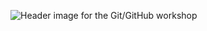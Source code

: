 ![Header image for the Git/GitHub workshop](https://raw.githubusercontent.com/DHRI-Curriculum/git/v2.0/_django-meta/header%403x.png)
